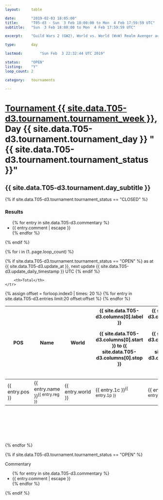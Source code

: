 ```yaml
---
layout: 	table

date: 		"2019-02-03 18:05:00"
title: 		"T05-d3 - Sun  3 Feb 18:00:00 to Mon  4 Feb 17:59:59 UTC"
subtitle: 	"Sun  3 Feb 18:00:00 to Mon  4 Feb 17:59:59 UTC"

excerpt:    "Guild Wars 2 (GW2), World vs. World (WvW) Realm Avenger achivement Tournament. \"Every Kill Counts\""

type:       day

lastmod: 		"Sun Feb  3 22:32:44 UTC 2019"

status:     "OPEN"
listing:    "Y"
loop_count: 2

category: 	tournaments

---
```

<div class="table_header">
    <h1><a href="{{ site.data.T05-d3.tournament.week_url }}">Tournament {{ site.data.T05-d3.tournament.tournament_week }}</a>, Day {{ site.data.T05-d3.tournament.tournament_day }} "{{ site.data.T05-d3.tournament.tournament_status }}"</h1>
    <h2>{{ site.data.T05-d3.tournament.day_subtitle }}</h2> 
</div>

{% if site.data.T05-d3.tournament.tournament_status == "CLOSED" %} 
<div class="commentary">
  <h3>Results</h3>
  <ul>
    {% for entry in site.data.T05-d3.commentary %}
    <li class="commentary_list">{{ entry.comment | escape }}</li>
    {% endfor %}
  </ul>
</div>
{% endif %}


{% for i in (1..page.loop_count) %}

{% if site.data.T05-d3.tournament.tournament_status == "OPEN" %} 
<span class="table_nextupdate">as at {{ site.data.T05-d3.update_at }}, next update {{ site.data.T05-d3.update_daily_timestamp }} UTC</span> 
{% endif %}

<table class="day_table">
  <colgroup>
    <col style="width:18px">
    <col style="width:55px">
    <col style="width:55px">
    <col style="width:12px">
    <col style="width:12px">
    <col style="width:12px">
    <col style="width:12px">
    <col style="width:12px">
    <col style="width:12px">
    <col style="width:12px">
    <col style="width:12px">
    <col style="width:12px">
    <col style="width:12px">
    <col style="width:12px">
    <col style="width:12px">
    <col style="width:12px">
    <col style="width:12px">
    <col style="width:12px">
    <col style="width:12px">
    <col style="width:12px">
    <col style="width:12px">
    <col style="width:12px">
    <col style="width:12px">
    <col style="width:12px">
    <col style="width:12px">
    <col style="width:12px">
    <col style="width:12px">
    <col style="width:18px">
  </colgroup>  
  <thead>
    <tr>
        <th>POS</th>
        <th class="AlignLeft">Name</th>
        <th class="AlignLeft">World</th>

<th><div class="label">{{ site.data.T05-d3.columns[0].label }}<p class="onhover">{{ site.data.T05-d3.columns[0].start }} to {{ site.data.T05-d3.columns[0].stop }}</p></div>​</th>
<th><div class="label">{{ site.data.T05-d3.columns[1].label }}<p class="onhover">{{ site.data.T05-d3.columns[1].start }} to {{ site.data.T05-d3.columns[1].stop }}</p></div>​</th>
<th><div class="label">{{ site.data.T05-d3.columns[2].label }}<p class="onhover">{{ site.data.T05-d3.columns[2].start }} to {{ site.data.T05-d3.columns[2].stop }}</p></div>​</th>
<th><div class="label">{{ site.data.T05-d3.columns[3].label }}<p class="onhover">{{ site.data.T05-d3.columns[3].start }} to {{ site.data.T05-d3.columns[3].stop }}</p></div>​</th>
<th><div class="label">{{ site.data.T05-d3.columns[4].label }}<p class="onhover">{{ site.data.T05-d3.columns[4].start }} to {{ site.data.T05-d3.columns[4].stop }}</p></div>​</th>
<th><div class="label">{{ site.data.T05-d3.columns[5].label }}<p class="onhover">{{ site.data.T05-d3.columns[5].start }} to {{ site.data.T05-d3.columns[5].stop }}</p></div>​</th>
<th><div class="label">{{ site.data.T05-d3.columns[6].label }}<p class="onhover">{{ site.data.T05-d3.columns[6].start }} to {{ site.data.T05-d3.columns[6].stop }}</p></div>​</th>
<th><div class="label">{{ site.data.T05-d3.columns[7].label }}<p class="onhover">{{ site.data.T05-d3.columns[7].start }} to {{ site.data.T05-d3.columns[7].stop }}</p></div>​</th>
<th><div class="label">{{ site.data.T05-d3.columns[8].label }}<p class="onhover">{{ site.data.T05-d3.columns[8].start }} to {{ site.data.T05-d3.columns[8].stop }}</p></div>​</th>
<th><div class="label">{{ site.data.T05-d3.columns[9].label }}<p class="onhover">{{ site.data.T05-d3.columns[9].start }} to {{ site.data.T05-d3.columns[9].stop }}</p></div>​</th>
<th><div class="label">{{ site.data.T05-d3.columns[10].label }}<p class="onhover">{{ site.data.T05-d3.columns[10].start }} to {{ site.data.T05-d3.columns[10].stop }}</p></div>​</th>

<th><div class="label">{{ site.data.T05-d3.columns[11].label }}<p class="onhover">{{ site.data.T05-d3.columns[11].start }} to {{ site.data.T05-d3.columns[11].stop }}</p></div>​</th>
<th><div class="label">{{ site.data.T05-d3.columns[12].label }}<p class="onhover">{{ site.data.T05-d3.columns[12].start }} to {{ site.data.T05-d3.columns[12].stop }}</p></div>​</th>
<th><div class="label">{{ site.data.T05-d3.columns[13].label }}<p class="onhover">{{ site.data.T05-d3.columns[13].start }} to {{ site.data.T05-d3.columns[13].stop }}</p></div>​</th>
<th><div class="label">{{ site.data.T05-d3.columns[14].label }}<p class="onhover">{{ site.data.T05-d3.columns[14].start }} to {{ site.data.T05-d3.columns[14].stop }}</p></div>​</th>
<th><div class="label">{{ site.data.T05-d3.columns[15].label }}<p class="onhover">{{ site.data.T05-d3.columns[15].start }} to {{ site.data.T05-d3.columns[15].stop }}</p></div>​</th>
<th><div class="label">{{ site.data.T05-d3.columns[16].label }}<p class="onhover">{{ site.data.T05-d3.columns[16].start }} to {{ site.data.T05-d3.columns[16].stop }}</p></div>​</th>
<th><div class="label">{{ site.data.T05-d3.columns[17].label }}<p class="onhover">{{ site.data.T05-d3.columns[17].start }} to {{ site.data.T05-d3.columns[17].stop }}</p></div>​</th>
<th><div class="label">{{ site.data.T05-d3.columns[18].label }}<p class="onhover">{{ site.data.T05-d3.columns[18].start }} to {{ site.data.T05-d3.columns[18].stop }}</p></div>​</th>
<th><div class="label">{{ site.data.T05-d3.columns[19].label }}<p class="onhover">{{ site.data.T05-d3.columns[19].start }} to {{ site.data.T05-d3.columns[19].stop }}</p></div>​</th>
<th><div class="label">{{ site.data.T05-d3.columns[20].label }}<p class="onhover">{{ site.data.T05-d3.columns[20].start }} to {{ site.data.T05-d3.columns[20].stop }}</p></div>​</th>

<th><div class="label">{{ site.data.T05-d3.columns[21].label }}<p class="onhover">{{ site.data.T05-d3.columns[21].start }} to {{ site.data.T05-d3.columns[21].stop }}</p></div>​</th>
<th><div class="label">{{ site.data.T05-d3.columns[22].label }}<p class="onhover">{{ site.data.T05-d3.columns[22].start }} to {{ site.data.T05-d3.columns[22].stop }}</p></div>​</th>
<th><div class="label">{{ site.data.T05-d3.columns[23].label }}<p class="onhover">{{ site.data.T05-d3.columns[23].start }} to {{ site.data.T05-d3.columns[23].stop }}</p></div>​</th>

        <th>Total</th>
    </tr>
  </thead>
  {% assign offset = forloop.index0 | times: 20 %}
<tbody>
{% for entry in site.data.T05-d3.entries limit:20 offset:offset %}
  <tr>
    <td class="pl{{ entry.pos }}">{{ entry.pos }}</td>
    <td class="AlignLeft">{{ entry.name }}<sup>{{ entry.reg }}</sup></td>
    <td class="AlignLeft">{{ entry.world }}</td>
    <td class="pl{{ entry.1p }}">{{ entry.1c }}<sup>{{ entry.1p }}</sup></td>
    <td class="pl{{ entry.2p }}">{{ entry.2c }}<sup>{{ entry.2p }}</sup></td>
    <td class="pl{{ entry.3p }}">{{ entry.3c }}<sup>{{ entry.3p }}</sup></td>
    <td class="pl{{ entry.4p }}">{{ entry.4c }}<sup>{{ entry.4p }}</sup></td>
    <td class="pl{{ entry.5p }}">{{ entry.5c }}<sup>{{ entry.5p }}</sup></td>
    <td class="pl{{ entry.6p }}">{{ entry.6c }}<sup>{{ entry.6p }}</sup></td>
    <td class="pl{{ entry.7p }}">{{ entry.7c }}<sup>{{ entry.7p }}</sup></td>
    <td class="pl{{ entry.8p }}">{{ entry.8c }}<sup>{{ entry.8p }}</sup></td>
    <td class="pl{{ entry.9p }}">{{ entry.9c }}<sup>{{ entry.9p }}</sup></td>
    <td class="pl{{ entry.10p }}">{{ entry.10c }}<sup>{{ entry.10p }}</sup></td>
    <td class="pl{{ entry.11p }}">{{ entry.11c }}<sup>{{ entry.11p }}</sup></td>
    <td class="pl{{ entry.12p }}">{{ entry.12c }}<sup>{{ entry.12p }}</sup></td>
    <td class="pl{{ entry.13p }}">{{ entry.13c }}<sup>{{ entry.13p }}</sup></td>
    <td class="pl{{ entry.14p }}">{{ entry.14c }}<sup>{{ entry.14p }}</sup></td>
    <td class="pl{{ entry.15p }}">{{ entry.15c }}<sup>{{ entry.15p }}</sup></td>
    <td class="pl{{ entry.16p }}">{{ entry.16c }}<sup>{{ entry.16p }}</sup></td>
    <td class="pl{{ entry.17p }}">{{ entry.17c }}<sup>{{ entry.17p }}</sup></td>
    <td class="pl{{ entry.18p }}">{{ entry.18c }}<sup>{{ entry.18p }}</sup></td>
    <td class="pl{{ entry.19p }}">{{ entry.19c }}<sup>{{ entry.19p }}</sup></td>
    <td class="pl{{ entry.20p }}">{{ entry.20c }}<sup>{{ entry.20p }}</sup></td>
    <td class="pl{{ entry.21p }}">{{ entry.21c }}<sup>{{ entry.21p }}</sup></td>
    <td class="pl{{ entry.22p }}">{{ entry.22c }}<sup>{{ entry.22p }}</sup></td>
    <td class="pl{{ entry.23p }}">{{ entry.23c }}<sup>{{ entry.23p }}</sup></td>
    <td class="pl{{ entry.24p }}">{{ entry.24c }}<sup>{{ entry.24p }}</sup></td>
    <td>{{ entry.total }}</td>
  </tr>
{% endfor %}  
</tbody>
</table>
<div class="leaderboard">
  <script async src="//pagead2.googlesyndication.com/pagead/js/adsbygoogle.js"></script>
  <!-- 728x90 -->
  <ins class="adsbygoogle"
       style="display:inline-block;width:728px;height:90px"
       data-ad-client="ca-pub-3274917281288240"
       data-ad-slot="3870538733"></ins>
  <script>
  (adsbygoogle = window.adsbygoogle || []).push({});
  </script>    
</div>
<br />
{% endfor %}

{% if site.data.T05-d3.tournament.tournament_status == "OPEN" %} 
<div class="commentary">
  <span class="commentary_title">Commentary</span>
  <ul>
    {% for entry in site.data.T05-d3.commentary %}
    <li class="commentary_list">{{ entry.comment | escape }}</li>
    {% endfor %}
  </ul>
</div>
{% endif %}


